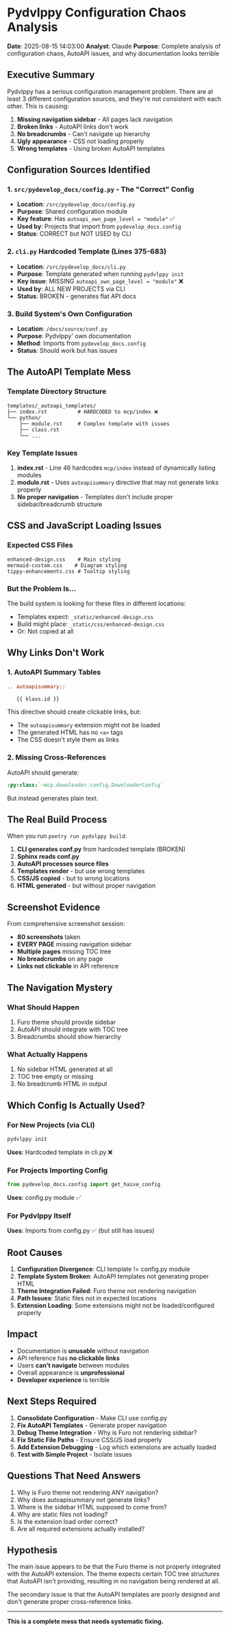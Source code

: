 # Pydvlppy Configuration Chaos Analysis

**Date**: 2025-08-15 14:03:00
**Analyst**: Claude
**Purpose**: Complete analysis of configuration chaos, AutoAPI issues, and why documentation looks terrible

## Executive Summary

Pydvlppy has a serious configuration management problem. There are at least 3 different configuration sources, and they're not consistent with each other. This is causing:

1. **Missing navigation sidebar** - All pages lack navigation
2. **Broken links** - AutoAPI links don't work
3. **No breadcrumbs** - Can't navigate up hierarchy
4. **Ugly appearance** - CSS not loading properly
5. **Wrong templates** - Using broken AutoAPI templates

## Configuration Sources Identified

### 1. `src/pydevelop_docs/config.py` - The "Correct" Config

- **Location**: `/src/pydevelop_docs/config.py`
- **Purpose**: Shared configuration module
- **Key feature**: Has `autoapi_own_page_level = "module"` ✅
- **Used by**: Projects that import from `pydevelop_docs.config`
- **Status**: CORRECT but NOT USED by CLI

### 2. `cli.py` Hardcoded Template (Lines 375-683)

- **Location**: `/src/pydevelop_docs/cli.py`
- **Purpose**: Template generated when running `pydvlppy init`
- **Key issue**: MISSING `autoapi_own_page_level = "module"` ❌
- **Used by**: ALL NEW PROJECTS via CLI
- **Status**: BROKEN - generates flat API docs

### 3. Build System's Own Configuration

- **Location**: `/docs/source/conf.py`
- **Purpose**: Pydvlppy' own documentation
- **Method**: Imports from `pydevelop_docs.config`
- **Status**: Should work but has issues

## The AutoAPI Template Mess

### Template Directory Structure

```
templates/_autoapi_templates/
├── index.rst          # HARDCODED to mcp/index ❌
└── python/
    ├── module.rst     # Complex template with issues
    ├── class.rst
    └── ...
```

### Key Template Issues

1. **index.rst** - Line 46 hardcodes `mcp/index` instead of dynamically listing modules
2. **module.rst** - Uses `autoapisummary` directive that may not generate links properly
3. **No proper navigation** - Templates don't include proper sidebar/breadcrumb structure

## CSS and JavaScript Loading Issues

### Expected CSS Files

```
enhanced-design.css    # Main styling
mermaid-custom.css    # Diagram styling
tippy-enhancements.css # Tooltip styling
```

### But the Problem Is...

The build system is looking for these files in different locations:

- Templates expect: `_static/enhanced-design.css`
- Build might place: `_static/css/enhanced-design.css`
- Or: Not copied at all

## Why Links Don't Work

### 1. AutoAPI Summary Tables

```rst
.. autoapisummary::

   {{ klass.id }}
```

This directive should create clickable links, but:

- The `autoapisummary` extension might not be loaded
- The generated HTML has no `<a>` tags
- The CSS doesn't style them as links

### 2. Missing Cross-References

AutoAPI should generate:

```rst
:py:class:`~mcp.downloader.config.DownloaderConfig`
```

But instead generates plain text.

## The Real Build Process

When you run `poetry run pydvlppy build`:

1. **CLI generates conf.py** from hardcoded template (BROKEN)
2. **Sphinx reads conf.py**
3. **AutoAPI processes source files**
4. **Templates render** - but use wrong templates
5. **CSS/JS copied** - but to wrong locations
6. **HTML generated** - but without proper navigation

## Screenshot Evidence

From comprehensive screenshot session:

- **80 screenshots** taken
- **EVERY PAGE** missing navigation sidebar
- **Multiple pages** missing TOC tree
- **No breadcrumbs** on any page
- **Links not clickable** in API reference

## The Navigation Mystery

### What Should Happen

1. Furo theme should provide sidebar
2. AutoAPI should integrate with TOC tree
3. Breadcrumbs should show hierarchy

### What Actually Happens

1. No sidebar HTML generated at all
2. TOC tree empty or missing
3. No breadcrumb HTML in output

## Which Config Is Actually Used?

### For New Projects (via CLI)

```bash
pydvlppy init
```

**Uses**: Hardcoded template in cli.py ❌

### For Projects Importing Config

```python
from pydevelop_docs.config import get_haive_config
```

**Uses**: config.py module ✅

### For Pydvlppy Itself

**Uses**: Imports from config.py ✅ (but still has issues)

## Root Causes

1. **Configuration Divergence**: CLI template != config.py module
2. **Template System Broken**: AutoAPI templates not generating proper HTML
3. **Theme Integration Failed**: Furo theme not rendering navigation
4. **Path Issues**: Static files not in expected locations
5. **Extension Loading**: Some extensions might not be loaded/configured properly

## Impact

- Documentation is **unusable** without navigation
- API reference has **no clickable links**
- Users **can't navigate** between modules
- Overall appearance is **unprofessional**
- **Developer experience** is terrible

## Next Steps Required

1. **Consolidate Configuration** - Make CLI use config.py
2. **Fix AutoAPI Templates** - Generate proper navigation
3. **Debug Theme Integration** - Why is Furo not rendering sidebar?
4. **Fix Static File Paths** - Ensure CSS/JS load properly
5. **Add Extension Debugging** - Log which extensions are actually loaded
6. **Test with Simple Project** - Isolate issues

## Questions That Need Answers

1. Why is Furo theme not rendering ANY navigation?
2. Why does autoapisummary not generate links?
3. Where is the sidebar HTML supposed to come from?
4. Why are static files not loading?
5. Is the extension load order correct?
6. Are all required extensions actually installed?

## Hypothesis

The main issue appears to be that the Furo theme is not properly integrated with the AutoAPI extension. The theme expects certain TOC tree structures that AutoAPI isn't providing, resulting in no navigation being rendered at all.

The secondary issue is that the AutoAPI templates are poorly designed and don't generate proper cross-reference links.

---

**This is a complete mess that needs systematic fixing.**
